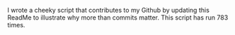 I wrote a cheeky script that contributes to my Github by updating this ReadMe to illustrate why more than commits matter. This script has run 783 times.